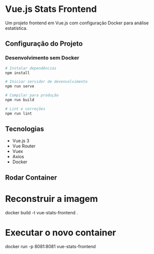 # Vue.js Stats Frontend

Um projeto frontend em Vue.js com configuração Docker para análise estatística.

## Configuração do Projeto

### Desenvolvimento sem Docker

```bash
# Instalar dependências
npm install

# Iniciar servidor de desenvolvimento
npm run serve

# Compilar para produção
npm run build

# Lint e correções
npm run lint
```

## Tecnologias

- Vue.js 3
- Vue Router
- Vuex
- Axios
- Docker 

## Rodar Container
# Reconstruir a imagem
docker build -t vue-stats-frontend .

# Executar o novo container
docker run -p 8081:8081 vue-stats-frontend